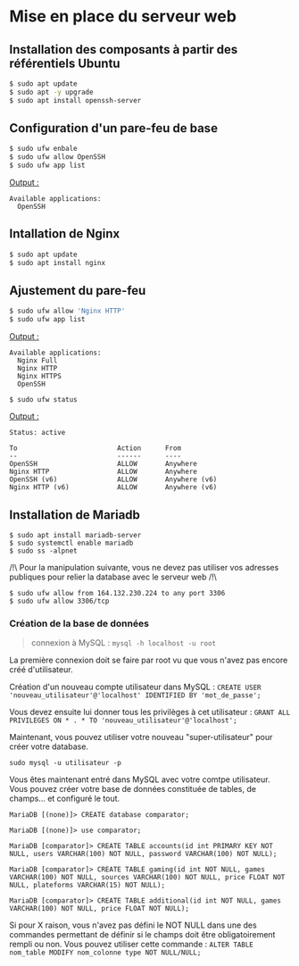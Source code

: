 # Mise en place du serveur web

## Installation des composants à partir des référentiels Ubuntu

```bash
$ sudo apt update
$ sudo apt -y upgrade
$ sudo apt install openssh-server
```

## Configuration d'un pare-feu de base

```bash
$ sudo ufw enbale
$ sudo ufw allow OpenSSH
$ sudo ufw app list
```

<ins> Output : </ins>

```
Available applications:
  OpenSSH
```

## Intallation de Nginx

```bash
$ sudo apt update
$ sudo apt install nginx
```

## Ajustement du pare-feu

```bash
$ sudo ufw allow 'Nginx HTTP'
$ sudo ufw app list
```

<ins> Output : </ins>

```
Available applications:
  Nginx Full
  Nginx HTTP
  Nginx HTTPS
  OpenSSH
```

`$ sudo ufw status`

<ins> Output : </ins>

```
Status: active

To                         Action      From
--                         ------      ----
OpenSSH                    ALLOW       Anywhere                  
Nginx HTTP                 ALLOW       Anywhere                  
OpenSSH (v6)               ALLOW       Anywhere (v6)             
Nginx HTTP (v6)            ALLOW       Anywhere (v6)
```

## Installation de Mariadb

```
$ sudo apt install mariadb-server
$ sudo systemctl enable mariadb
$ sudo ss -alpnet
```

/!\ Pour la manipulation suivante, vous ne devez pas utiliser vos adresses publiques pour relier la database avec le serveur web /!\

```
$ sudo ufw allow from 164.132.230.224 to any port 3306
$ sudo ufw allow 3306/tcp
```

### Création de la base de données

> connexion à MySQL : `mysql -h localhost -u root`

La première connexion doit se faire par root vu que vous n'avez pas encore créé d'utilisateur.

Création d'un nouveau compte utilisateur dans MySQL : `CREATE USER 'nouveau_utilisateur'@'localhost' IDENTIFIED BY 'mot_de_passe';`

Vous devez ensuite lui donner tous les privilèges à cet utilisateur : `GRANT ALL PRIVILEGES ON * . * TO 'nouveau_utilisateur'@'localhost';`

Maintenant, vous pouvez utiliser votre nouveau "super-utilisateur" pour créer votre database.

`sudo mysql -u utilisateur -p`

Vous êtes maintenant entré dans MySQL avec votre comtpe utilisateur.
Vous pouvez créer votre base de données constituée de tables, de champs... et configuré le tout.

```
MariaDB [(none)]> CREATE database comparator;

MariaDB [(none)]> use comparator;

MariaDB [comparator]> CREATE TABLE accounts(id int PRIMARY KEY NOT NULL, users VARCHAR(100) NOT NULL, password VARCHAR(100) NOT NULL);

MariaDB [comparator]> CREATE TABLE gaming(id int NOT NULL, games VARCHAR(100) NOT NULL, sources VARCHAR(100) NOT NULL, price FLOAT NOT NULL, plateforms VARCHAR(15) NOT NULL);

MariaDB [comparator]> CREATE TABLE additional(id int NOT NULL, games VARCHAR(100) NOT NULL, price FLOAT NOT NULL);
```

Si pour X raison, vous n'avez pas défini le NOT NULL dans une des commandes permettant de définir si le champs doit être obligatoirement rempli ou non.
Vous pouvez utiliser cette commande : `ALTER TABLE nom_table MODIFY nom_colonne type NOT NULL/NULL;`





